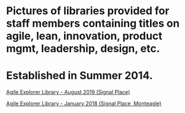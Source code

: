 
# Pictures of libraries provided for staff members containing titles on agile, lean, innovation, product mgmt, leadership, design, etc.  
# Established in Summer 2014.


[Agile Explorer Library - August 2019 (Signal Place)](https://photos.app.goo.gl/gWe8EYM8tJgjzrmt6)

[Agile Explorer Library - January 2018 (Signal Place, Monteagle)](https://photos.app.goo.gl/EB9Xpdby4qYvXZT96)
